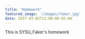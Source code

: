 ```yaml
---
title: "Homework"
featured_image: '/images/faker.jpg'
date: 2017-03-02T12:00:00-05:00
---
```

This is SYSU_Faker's homework
